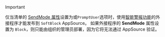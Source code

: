 > [!IMPORTANT]
> 仅当清单的 [SendMode 属性](/javascript/api/manifest/launchevent#available-sendmode-options)设置为或`PromptUser`选项时，使用[智能警报功能](../outlook/smart-alerts-onmessagesend-walkthrough.md)的外接程序才能发布到 `SoftBlock` AppSource。 如果外接程序的 **SendMode** 属性设置为 `Block`，则只能由组织的管理员部署，因为它将无法通过 AppSource 验证。
